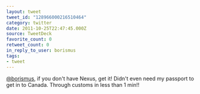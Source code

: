 ```yaml
---
layout: tweet
tweet_id: "128966000216510464"
category: twitter
date: 2011-10-25T22:47:45.000Z
source: TweetDeck
favorite_count: 0
retweet_count: 0
in_reply_to_user: borismus
tags:
- tweet
---
```


[@borismus](https://twitter.com/@borismus), if you don't have Nexus, get it! Didn't even need my passport to get in to Canada. Through customs in less than 1 min!!
